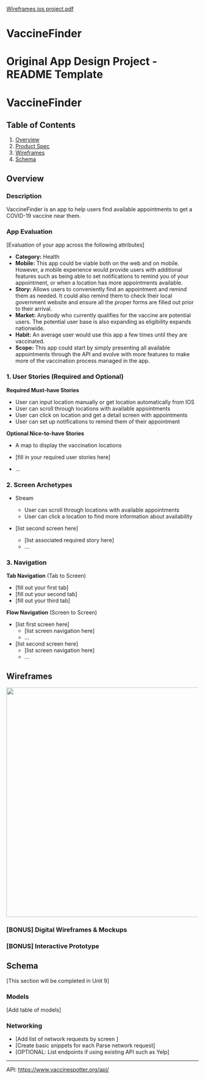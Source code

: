 [Wireframes ios project.pdf](https://github.com/vaxinators/VaccineFinder/files/6326675/Wireframes.ios.project.pdf)
# VaccineFinder
Original App Design Project - README Template
===

# VaccineFinder

## Table of Contents
1. [Overview](#Overview)
1. [Product Spec](#Product-Spec)
1. [Wireframes](#Wireframes)
2. [Schema](#Schema)

## Overview
### Description
VaccineFinder is an app to help users find available appointments to get a COVID-19 vaccine near them.

### App Evaluation
[Evaluation of your app across the following attributes]
- **Category:** Health
- **Mobile:** This app could be viable both on the web and on mobile. However, a mobile experience would provide users with additional features such as being able to set notifications to remind you of your appointment, or when a location has more appointments available. 
- **Story:** Allows users to conveniently find an appointment and remind them as needed. It could also remind them to check their local government website and ensure all the proper forms are filled out prior to their arrival.
- **Market:** Anybody who currently qualifies for the vaccine are potential users. The potential user base is also expanding as eligibility expands nationwide.
- **Habit:** An average user would use this app a few times until they are vaccinated.
- **Scope:** This app could start by simply presenting all available appointments through the API and evolve with more features to make more of the vaccination process managed in the app.

### 1. User Stories (Required and Optional)

**Required Must-have Stories**

* User can input location manually or get location automatically from IOS
* User can scroll through locations with available appointments
* User can click on location and get a detail screen with appointments
* User can set up notifications to remind them of their appointment

**Optional Nice-to-have Stories**
* A map to display the vaccination locations

* [fill in your required user stories here]
* ...

### 2. Screen Archetypes

* Stream
   * User can scroll through locations with available appointments
   * User can click a location to find more information about availability

* [list second screen here]
   * [list associated required story here]
   * ...

### 3. Navigation

**Tab Navigation** (Tab to Screen)

* [fill out your first tab]
* [fill out your second tab]
* [fill out your third tab]

**Flow Navigation** (Screen to Screen)

* [list first screen here]
   * [list screen navigation here]
   * ...
* [list second screen here]
   * [list screen navigation here]
   * ...















## Wireframes

<img src="http://g.recordit.co/85cciCl1O0.gif" width=600>
		 	 	 		
			 		


### [BONUS] Digital Wireframes & Mockups

### [BONUS] Interactive Prototype

## Schema 
[This section will be completed in Unit 9]
### Models
[Add table of models]
### Networking
- [Add list of network requests by screen ]
- [Create basic snippets for each Parse network request]
- [OPTIONAL: List endpoints if using existing API such as Yelp]


---
API: https://www.vaccinespotter.org/api/
